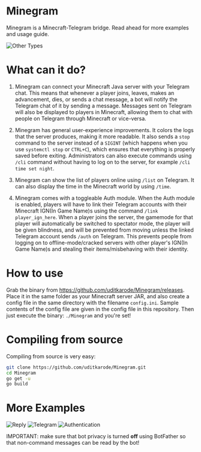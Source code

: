 # Minegram
Minegram is a Minecraft-Telegram bridge. Read ahead for more examples and usage guide.
  
![Other Types](images/othertypes.jpg)
  
# What can it do?
1) Minegram can connect your Minecraft Java server with your Telegram chat. This means that whenever a player joins, leaves, makes an advancement, dies, or sends a chat message, a bot will notify the Telegram chat of it by sending a message. Messages sent on Telegram will also be displayed to players in Minecraft, allowing them to chat with people on Telegram through Minecraft or vice-versa.
    
2) Minegram has general user-experience improvements. It colors the logs that the server produces, making it more readable. It also sends a `stop` command to the server instead of a `SIGINT` (which happens when you use `systemctl stop` or `CTRL+C`), which ensures that everything is properly saved before exiting. Administrators can also execute commands using `/cli` command without having to log on to the server, for example `/cli time set night`.

3) Minegram can show the list of players online using `/list` on Telegram. It can also display the time in the Minecraft world by using `/time`.
  
4) Minegram comes with a toggleable Auth module. When the Auth module is enabled, players will have to link their Telegram accounts with their Minecraft IGN(In Game Name)s using the command `/link player_ign_here`. When a player joins the server, the gamemode for that player will automatically be switched to spectator mode, the player will be given blindness, and will be prevented from moving unless the linked Telegram account sends `/auth` on Telegram. This prevents people from logging on to offline-mode/cracked servers with other player's IGN(In Game Name)s and stealing their items/misbehaving with their identity.
  
# How to use
Grab the binary from https://github.com/uditkarode/Minegram/releases. Place it in the same folder as your Minecraft server JAR,  and also create a config file in the same directory with the filename `config.ini`. Sample contents of the config file are given in the config file in this repository.
Then just execute the binary: `./Minegram` and you're set!
  
# Compiling from source
Compiling from source is very easy:  
  
```bash
git clone https://github.com/uditkarode/Minegram.git
cd Minegram
go get -u
go build
```
# More Examples
![Reply](images/reply.jpg)
![Telegram](images/tg.jpg)
![Authentication](images/auth.jpg)

IMPORTANT: make sure that bot privacy is turned **off** using BotFather so that non-command messages can be read by the bot!
